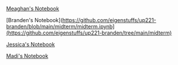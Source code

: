 [Meaghan's Notebook](https://github.com/mwoody4/up221-meaghan/tree/main/Midterm)

[Branden's Notebook](https://github.com/eigenstuffs/up221-branden/blob/main/midterm/midterm.ipynb](https://github.com/eigenstuffs/up221-branden/tree/main/midterm)

[Jessica's Notebook](https://github.com/jfay95/up221--Jessica/tree/main/Midterm)

[Madi's Notebook](https://github.com/madham6/up221-madi/tree/main/Week05)
